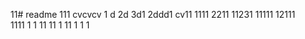 11# readme 111
cvcvcv
1 d
2d
3d1 
2ddd1
cv11 
1111 
2211
11231
11111
12111  
1111
1  1
11
11
1
11
1
1
1
